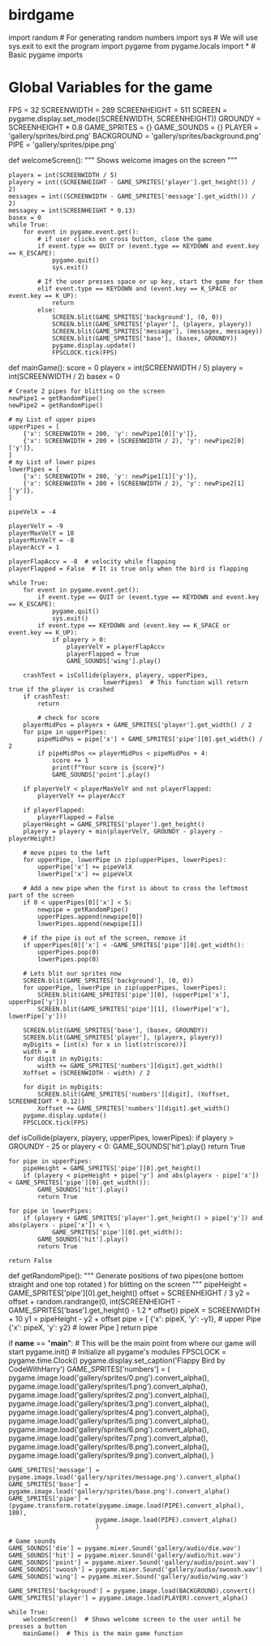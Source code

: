 # birdgame
import random  # For generating random numbers
import sys  # We will use sys.exit to exit the program
import pygame
from pygame.locals import *  # Basic pygame imports

# Global Variables for the game
FPS = 32
SCREENWIDTH = 289
SCREENHEIGHT = 511
SCREEN = pygame.display.set_mode((SCREENWIDTH, SCREENHEIGHT))
GROUNDY = SCREENHEIGHT * 0.8
GAME_SPRITES = {}
GAME_SOUNDS = {}
PLAYER = 'gallery/sprites/bird.png'
BACKGROUND = 'gallery/sprites/background.png'
PIPE = 'gallery/sprites/pipe.png'


def welcomeScreen():
    """
    Shows welcome images on the screen
    """

    playerx = int(SCREENWIDTH / 5)
    playery = int((SCREENHEIGHT - GAME_SPRITES['player'].get_height()) / 2)
    messagex = int((SCREENWIDTH - GAME_SPRITES['message'].get_width()) / 2)
    messagey = int(SCREENHEIGHT * 0.13)
    basex = 0
    while True:
        for event in pygame.event.get():
            # if user clicks on cross button, close the game
            if event.type == QUIT or (event.type == KEYDOWN and event.key == K_ESCAPE):
                pygame.quit()
                sys.exit()

            # If the user presses space or up key, start the game for them
            elif event.type == KEYDOWN and (event.key == K_SPACE or event.key == K_UP):
                return
            else:
                SCREEN.blit(GAME_SPRITES['background'], (0, 0))
                SCREEN.blit(GAME_SPRITES['player'], (playerx, playery))
                SCREEN.blit(GAME_SPRITES['message'], (messagex, messagey))
                SCREEN.blit(GAME_SPRITES['base'], (basex, GROUNDY))
                pygame.display.update()
                FPSCLOCK.tick(FPS)


def mainGame():
    score = 0
    playerx = int(SCREENWIDTH / 5)
    playery = int(SCREENWIDTH / 2)
    basex = 0

    # Create 2 pipes for blitting on the screen
    newPipe1 = getRandomPipe()
    newPipe2 = getRandomPipe()

    # my List of upper pipes
    upperPipes = [
        {'x': SCREENWIDTH + 200, 'y': newPipe1[0]['y']},
        {'x': SCREENWIDTH + 200 + (SCREENWIDTH / 2), 'y': newPipe2[0]['y']},
    ]
    # my List of lower pipes
    lowerPipes = [
        {'x': SCREENWIDTH + 200, 'y': newPipe1[1]['y']},
        {'x': SCREENWIDTH + 200 + (SCREENWIDTH / 2), 'y': newPipe2[1]['y']},
    ]

    pipeVelX = -4

    playerVelY = -9
    playerMaxVelY = 10
    playerMinVelY = -8
    playerAccY = 1

    playerFlapAccv = -8  # velocity while flapping
    playerFlapped = False  # It is true only when the bird is flapping

    while True:
        for event in pygame.event.get():
            if event.type == QUIT or (event.type == KEYDOWN and event.key == K_ESCAPE):
                pygame.quit()
                sys.exit()
            if event.type == KEYDOWN and (event.key == K_SPACE or event.key == K_UP):
                if playery > 0:
                    playerVelY = playerFlapAccv
                    playerFlapped = True
                    GAME_SOUNDS['wing'].play()

        crashTest = isCollide(playerx, playery, upperPipes,
                              lowerPipes)  # This function will return true if the player is crashed
        if crashTest:
            return

            # check for score
        playerMidPos = playerx + GAME_SPRITES['player'].get_width() / 2
        for pipe in upperPipes:
            pipeMidPos = pipe['x'] + GAME_SPRITES['pipe'][0].get_width() / 2
            if pipeMidPos <= playerMidPos < pipeMidPos + 4:
                score += 1
                print(f"Your score is {score}")
                GAME_SOUNDS['point'].play()

        if playerVelY < playerMaxVelY and not playerFlapped:
            playerVelY += playerAccY

        if playerFlapped:
            playerFlapped = False
        playerHeight = GAME_SPRITES['player'].get_height()
        playery = playery + min(playerVelY, GROUNDY - playery - playerHeight)

        # move pipes to the left
        for upperPipe, lowerPipe in zip(upperPipes, lowerPipes):
            upperPipe['x'] += pipeVelX
            lowerPipe['x'] += pipeVelX

        # Add a new pipe when the first is about to cross the leftmost part of the screen
        if 0 < upperPipes[0]['x'] < 5:
            newpipe = getRandomPipe()
            upperPipes.append(newpipe[0])
            lowerPipes.append(newpipe[1])

        # if the pipe is out of the screen, remove it
        if upperPipes[0]['x'] < -GAME_SPRITES['pipe'][0].get_width():
            upperPipes.pop(0)
            lowerPipes.pop(0)

        # Lets blit our sprites now
        SCREEN.blit(GAME_SPRITES['background'], (0, 0))
        for upperPipe, lowerPipe in zip(upperPipes, lowerPipes):
            SCREEN.blit(GAME_SPRITES['pipe'][0], (upperPipe['x'], upperPipe['y']))
            SCREEN.blit(GAME_SPRITES['pipe'][1], (lowerPipe['x'], lowerPipe['y']))

        SCREEN.blit(GAME_SPRITES['base'], (basex, GROUNDY))
        SCREEN.blit(GAME_SPRITES['player'], (playerx, playery))
        myDigits = [int(x) for x in list(str(score))]
        width = 0
        for digit in myDigits:
            width += GAME_SPRITES['numbers'][digit].get_width()
        Xoffset = (SCREENWIDTH - width) / 2

        for digit in myDigits:
            SCREEN.blit(GAME_SPRITES['numbers'][digit], (Xoffset, SCREENHEIGHT * 0.12))
            Xoffset += GAME_SPRITES['numbers'][digit].get_width()
        pygame.display.update()
        FPSCLOCK.tick(FPS)


def isCollide(playerx, playery, upperPipes, lowerPipes):
    if playery > GROUNDY - 25 or playery < 0:
        GAME_SOUNDS['hit'].play()
        return True

    for pipe in upperPipes:
        pipeHeight = GAME_SPRITES['pipe'][0].get_height()
        if (playery < pipeHeight + pipe['y'] and abs(playerx - pipe['x']) < GAME_SPRITES['pipe'][0].get_width()):
            GAME_SOUNDS['hit'].play()
            return True

    for pipe in lowerPipes:
        if (playery + GAME_SPRITES['player'].get_height() > pipe['y']) and abs(playerx - pipe['x']) < \
                GAME_SPRITES['pipe'][0].get_width():
            GAME_SOUNDS['hit'].play()
            return True

    return False


def getRandomPipe():
    """
    Generate positions of two pipes(one bottom straight and one top rotated ) for blitting on the screen
    """
    pipeHeight = GAME_SPRITES['pipe'][0].get_height()
    offset = SCREENHEIGHT / 3
    y2 = offset + random.randrange(0, int(SCREENHEIGHT - GAME_SPRITES['base'].get_height() - 1.2 * offset))
    pipeX = SCREENWIDTH + 10
    y1 = pipeHeight - y2 + offset
    pipe = [
        {'x': pipeX, 'y': -y1},  # upper Pipe
        {'x': pipeX, 'y': y2}  # lower Pipe
    ]
    return pipe


if __name__ == "__main__":
    # This will be the main point from where our game will start
    pygame.init()  # Initialize all pygame's modules
    FPSCLOCK = pygame.time.Clock()
    pygame.display.set_caption('Flappy Bird by CodeWithHarry')
    GAME_SPRITES['numbers'] = (
        pygame.image.load('gallery/sprites/0.png').convert_alpha(),
        pygame.image.load('gallery/sprites/1.png').convert_alpha(),
        pygame.image.load('gallery/sprites/2.png').convert_alpha(),
        pygame.image.load('gallery/sprites/3.png').convert_alpha(),
        pygame.image.load('gallery/sprites/4.png').convert_alpha(),
        pygame.image.load('gallery/sprites/5.png').convert_alpha(),
        pygame.image.load('gallery/sprites/6.png').convert_alpha(),
        pygame.image.load('gallery/sprites/7.png').convert_alpha(),
        pygame.image.load('gallery/sprites/8.png').convert_alpha(),
        pygame.image.load('gallery/sprites/9.png').convert_alpha(),
    )

    GAME_SPRITES['message'] = pygame.image.load('gallery/sprites/message.png').convert_alpha()
    GAME_SPRITES['base'] = pygame.image.load('gallery/sprites/base.png').convert_alpha()
    GAME_SPRITES['pipe'] = (pygame.transform.rotate(pygame.image.load(PIPE).convert_alpha(), 180),
                            pygame.image.load(PIPE).convert_alpha()
                            )

    # Game sounds
    GAME_SOUNDS['die'] = pygame.mixer.Sound('gallery/audio/die.wav')
    GAME_SOUNDS['hit'] = pygame.mixer.Sound('gallery/audio/hit.wav')
    GAME_SOUNDS['point'] = pygame.mixer.Sound('gallery/audio/point.wav')
    GAME_SOUNDS['swoosh'] = pygame.mixer.Sound('gallery/audio/swoosh.wav')
    GAME_SOUNDS['wing'] = pygame.mixer.Sound('gallery/audio/wing.wav')

    GAME_SPRITES['background'] = pygame.image.load(BACKGROUND).convert()
    GAME_SPRITES['player'] = pygame.image.load(PLAYER).convert_alpha()

    while True:
        welcomeScreen()  # Shows welcome screen to the user until he presses a button
        mainGame()  # This is the main game function
